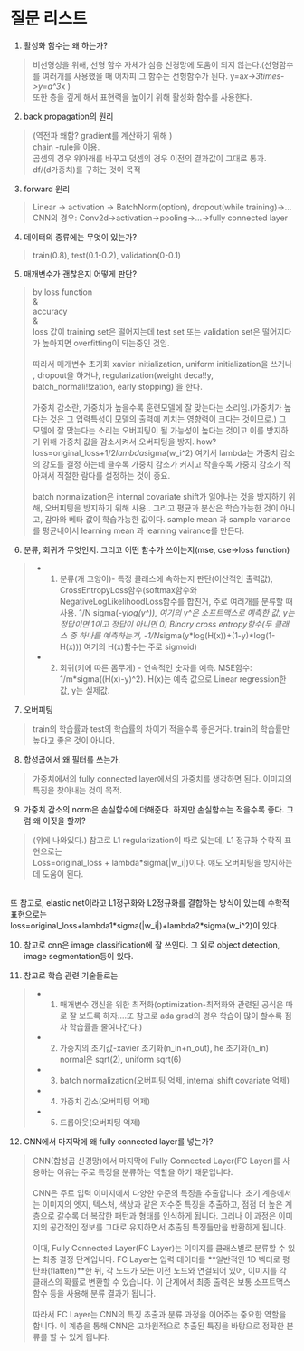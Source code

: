 # 질문 리스트

1. 활성화 함수는 왜 하는가?
> 비선형성을 위해, 선형 함수 자체가 심층 신경망에 도움이 되지 않는다.(선형함수를 여러개를 사용했을 때 어차피 그 함수는 선형함수가 된다. y=a*x->3times->y=a^3*x )<br>
또한 층을 깊게 해서 표현력을 높이기 위해 활성화 함수를 사용한다.

2. back propagation의 원리
> (역전파 왜함? gradient를 계산하기 위해 )<br>
> chain -rule을 이용. <br>
> 곱셈의 경우 위아래를 바꾸고 덧셈의 경우 이전의 결과값이 그대로 통과.<br>
> df/(d가중치)를 구하는 것이 목적<br>

3. forward 원리
>Linear -> activation -> BatchNorm(option), dropout(while training)->...<br>
>CNN의 경우: Conv2d->activation->pooling->...->fully connected layer

4. 데이터의 종류에는 무엇이 있는가?
> train(0.8), test(0.1-0.2), validation(0-0.1)

5. 매개변수가 괜찮은지 어떻게 판단?
> by loss function<br> 
> & <br>
> accuracy <br>
> & <br>
> loss 값이 training set은 떨어지는데 test set 또는 validation set은 떨어지다가 높아지면 overfitting이 되는중인 것임. 
> <br><br>
> 따라서 매개변수 초기화 xavier initialization, uniform initialization을 쓰거나 ,
dropout을 하거나,
regularization(weight deca!!y, batch_normali!!zation, early stopping) 을 한다.
><br><br>
>가중치 감소란, 가중치가 높을수록 훈련모델에 잘 맞는다는 소리임.(가중치가 높다는 것은 그 입력특성이 모델의 출력에 끼치는 영향력이 크다는 것이므로.) 그 모델에 잘 맞는다는 소리는 오버피팅이 될 가능성이 높다는 것이고 이를 방지하기 위해 가중치 값을 감소시켜서 오버피팅을 방지. how? 
loss=original_loss+1/2*lambda*sigma(w_i^2) 여기서 lambda는 가중치 감소의 강도를 결정 하는데 클수록 가중치 감소가 커지고 작을수록 가중치 감소가 작아져서 적절한 람다를 설정하는 것이 중요.
<br><br>
>batch normalization은 internal covariate shift가 일어나는 것을 방지하기 위해, 오버피팅을 방지하기 위해 사용.. 그리고 평균과 분산은 학습가능한 것이 아니고, 감마와 베타 값이 학습가능한 값이다. sample mean 과 sample variance를 평균내어서 learning mean 과 learning vairance를 만든다. 

6. 분류, 회귀가 무엇인지. 그리고 어떤 함수가 쓰이는지(mse, cse->loss function)
> * 1. 분류(개 고양이)- 특정 클래스에 속하는지 판단(이산적인 출력값), CrossEntropyLoss함수(softmax함수와 NegativeLogLikelihoodLoss함수를 합친거, 주로 여러개를 분류할 때 사용. 1/N sigma(-y*log(y^)),  여기의 y^은 소프트맥스로 예측한 값, y는 정답이면 1이고 정답이 아니면 0)
Binary cross entropy함수(두 클래스 중 하나를 예측하는거, -1/N*sigma(y*log(H(x))+(1-y)*log(1-H(x)))
여기의 H(x)함수는 주로 sigmoid) 
>  * 2. 회귀(키에 따른 몸무게) - 연속적인 숫자를 예측.
MSE함수: 1/m*sigma((H(x)-y)^2). H(x)는 예측 값으로 Linear regression한 값, y는 실제값.

7. 오버피팅 
> train의 학습률과 test의 학습률의 차이가 적을수록 좋은거다. train의 학습률만 높다고 좋은 것이 아니다.

8. 합성곱에서 왜 필터를 쓰는가.
> 가중치에서의 fully connected layer에서의 가중치를 생각하면 된다. 이미지의 특징을 찾아내는 것이 목적.

9. 가중치 감소의 norm은 손실함수에 더해준다. 하지만 손실함수는 적을수록 좋다. 그럼 왜 이짓을 할까?
> (위에 나와있다.)
참고로 L1 regularization이 따로 있는데, L1 정규화 수학적 표현으로는<br> Loss=original_loss + lambda*sigma(|w_i|)이다. 얘도 오버피팅을 방지하는데 도움이 된다. 
<br>
또 참고로, elastic net이라고 L1정규화와 L2정규화를 결합하는 방식이 있는데 수학적 표현으로는<br>
loss=original_loss+lambda1*sigma(|w_i|)+lambda2*sigma(w_i^2)이 있다.

10. 참고로 cnn은 image classification에 잘 쓰인다. 그 외로 object detection, image segmentation등이 있다.

11. 참고로 학습 관련 기술들로는 
>* 1) 매개변수 갱신을 위한 최적화(optimization-최적화와 관련된 공식은 따로 잘 보도록 하자....또 참고로 ada grad의 경우 학습이 많이 할수록 점차 학습률을 줄여나간다.)<br>
>* 2) 가중치의 초기값-xavier 초기화(n_in+n_out), he 초기화(n_in) normal은 sqrt(2), uniform sqrt(6)<br>
>* 3) batch normalization(오버피팅 억제, internal shift covariate 억제)<br>
>* 4) 가중치 감소(오버피팅 억제)<br>
>* 5) 드롭아웃(오버피팅 억제)<br>

12. CNN에서 마지막에 왜 fully connected layer를 넣는가?
> CNN(합성곱 신경망)에서 마지막에 Fully Connected Layer(FC Layer)를 사용하는 이유는 주로 특징을 분류하는 역할을 하기 때문입니다.<br>
><br>
>CNN은 주로 입력 이미지에서 다양한 수준의 특징을 추출합니다. 초기 계층에서는 이미지의 엣지, 텍스처, 색상과 같은 저수준 특징을 추출하고, 점점 더 높은 계층으로 갈수록 더 복잡한 패턴과 형태를 인식하게 됩니다. 그러나 이 과정은 이미지의 공간적인 정보를 그대로 유지하면서 추출된 특징들만을 반환하게 됩니다. <br>
> <br>
>이때, Fully Connected Layer(FC Layer)는 이미지를 클래스별로 분류할 수 있는 최종 결정 단계입니다. FC Layer는 입력 데이터를 **일반적인 1D 벡터로 평탄화(flatten)**한 뒤, 각 노드가 모든 이전 노드와 연결되어 있어, 이미지를 각 클래스의 확률로 변환할 수 있습니다. 이 단계에서 최종 출력은 보통 소프트맥스 함수 등을 사용해 분류 결과가 됩니다.<br>
><br>
>따라서 FC Layer는 CNN의 특징 추출과 분류 과정을 이어주는 중요한 역할을 합니다. 이 계층을 통해 CNN은 고차원적으로 추출된 특징을 바탕으로 정확한 분류를 할 수 있게 됩니다.
